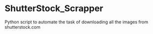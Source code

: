 # ShutterStock_Scrapper

Python script to automate the task of downloading all the images from shutterstock.com
